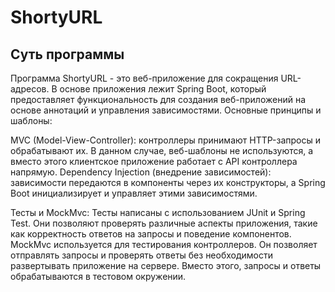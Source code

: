 # ShortyURL

## Суть программы

Программа ShortyURL - это веб-приложение для сокращения URL-адресов. 
В основе приложения лежит Spring Boot, который предоставляет функциональность 
для создания веб-приложений на основе аннотаций и управления зависимостями.
Основные принципы и шаблоны:

MVC (Model-View-Controller): контроллеры принимают HTTP-запросы и обрабатывают их. В данном случае, веб-шаблоны не используются, 
а вместо этого клиентское приложение работает с API контроллера напрямую.
Dependency Injection (внедрение зависимостей): зависимости передаются в компоненты через их конструкторы, а Spring Boot инициализирует
и управляет этими зависимостями.

Тесты и MockMvc:
Тесты написаны с использованием JUnit и Spring Test. Они позволяют проверять различные аспекты приложения, такие как корректность 
ответов на запросы и поведение компонентов.
MockMvc используется для тестирования контроллеров. Он позволяет отправлять запросы и проверять ответы без необходимости развертывать 
приложение на сервере. Вместо этого, запросы и ответы обрабатываются в тестовом окружении.
